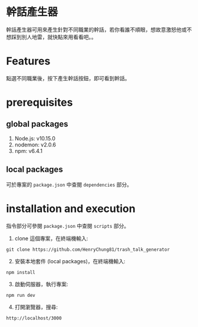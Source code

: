 幹話產生器
===
幹話產生器可用來產生針對不同職業的幹話，若你看誰不順眼，想故意激怒他或不想踩到別人地雷，就快點來用看看吧。。<br> 

Features
============
點選不同職業後，按下產生幹話按鈕，即可看到幹話。


prerequisites
================

## global packages

1. Node.js: v10.15.0 
2. nodemon: v2.0.6
3. npm: v6.4.1

## local packages

可於專案的 `package.json` 中查閱 `dependencies` 部分。<br> 

installation and execution
=======

指令部分可參閱 `package.json` 中查閱 `scripts` 部分。<br> 

1. clone 這個專案，在終端機輸入:
```
git clone https://github.com/HenryChung81/trash_talk_generator
```

2.  安裝本地套件 (local packages)，在終端機輸入: 
```
npm install
```
3.  啟動伺服器，執行專案:
```
npm run dev
```
4.  打開瀏覽器，搜尋:
```
http://localhost/3000
```